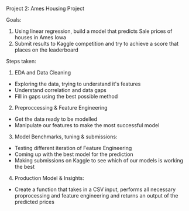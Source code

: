 Project 2: Ames Housing Project

Goals:
1. Using linear regression, build a model that predicts Sale prices of houses in Ames Iowa
2. Submit results to Kaggle competition and try to achieve a score that places on the leaderboard

Steps taken:

1. EDA and Data Cleaning
  - Exploring the data, trying to understand it's features
  - Understand correlation and data gaps
  - Fill in gaps using the best possible method

2. Preproccessing & Feature Engineering
  - Get the data ready to be modelled
  - Manipulate our features to make the most successful model

3. Model Benchmarks, tuning & submissions:
  - Testing different iteration of Feature Engineering
  - Coming up with the best model for the prediction
  - Making submissions on Kaggle to see which of our models is working the best

4. Production Model & Insights:
 - Create a function that takes in a CSV input, performs all necessary proprocessing and feature engineering and returns an output of the predicted prices
